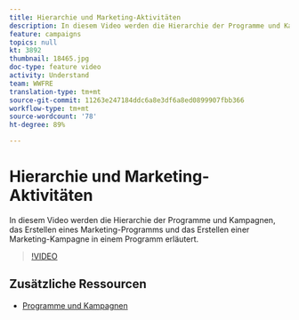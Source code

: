 ```yaml
---
title: Hierarchie und Marketing-Aktivitäten
description: In diesem Video werden die Hierarchie der Programme und Kampagnen in Adobe Campaign Standard (ACS), das Erstellen eines Marketing-Programms und das Erstellen einer Marketing-Kampagne in einem Programm erläutert.
feature: campaigns
topics: null
kt: 3892
thumbnail: 18465.jpg
doc-type: feature video
activity: Understand
team: WWFRE
translation-type: tm+mt
source-git-commit: 11263e247184ddc6a8e3df6a8ed0899907fbb366
workflow-type: tm+mt
source-wordcount: '78'
ht-degree: 89%

---
```



# Hierarchie und Marketing-Aktivitäten

In diesem Video werden die Hierarchie der Programme und Kampagnen, das Erstellen eines Marketing-Programms und das Erstellen einer Marketing-Kampagne in einem Programm erläutert.

>[!VIDEO](https://video.tv.adobe.com/v/18465?quality=12)

## Zusätzliche Ressourcen

* [Programme und Kampagnen](https://experienceleague.adobe.com/docs/campaign-standard/using/getting-started/marketing-plans/programs-and-campaigns.htm)
